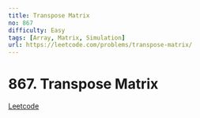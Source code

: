 ```yaml
---
title: Transpose Matrix
no: 867
difficulty: Easy
tags: [Array, Matrix, Simulation]
url: https://leetcode.com/problems/transpose-matrix/
---
```


# 867. Transpose Matrix

[Leetcode](https://leetcode.com/problems/transpose-matrix/)


